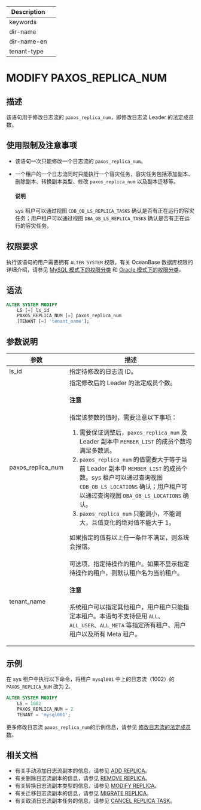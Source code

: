| Description   |                 |
|---------------|-----------------|
| keywords      |                 |
| dir-name      |                 |
| dir-name-en   |                 |
| tenant-type   |                 |

# MODIFY PAXOS_REPLICA_NUM

## 描述

该语句用于修改日志流的 `paxos_replica_num`，即修改日志流 Leader 的法定成员数。

## 使用限制及注意事项

* 该语句一次只能修改一个日志流的 `paxos_replica_num`。
* 一个租户的一个日志流同时只能执行一个容灾任务，容灾任务包括添加副本、删除副本、转换副本类型、修改 `paxos_replica_num` 以及副本迁移等。

    <main id="notice" type='explain'>
      <h4>说明</h4>
      <p>sys 租户可以通过视图 <code>CDB_OB_LS_REPLICA_TASKS</code> 确认是否有正在运行的容灾任务；用户租户可以通过视图 <code>DBA_OB_LS_REPLICA_TASKS</code> 确认是否有正在运行的容灾任务。</p>
    </main>

## 权限要求

执行该语句的用户需要拥有 `ALTER SYSTEM` 权限。有关 OceanBase 数据库权限的详细介绍，请参见 [MySQL 模式下的权限分类](../../../../../600.manage/500.security-and-permissions/300.access-control/200.user-and-permission/200.permission-of-mysql-mode/100.permission-classification-of-mysql.md) 和 [Oracle 模式下的权限分类](../../../../../600.manage/500.security-and-permissions/300.access-control/200.user-and-permission/300.permission-of-oracle-mode/000.permission-classification-of-oracle-mode.md)。

## 语法

```sql
ALTER SYSTEM MODIFY
    LS [=] ls_id
    PAXOS_REPLICA_NUM [=] paxos_replica_num
    [TENANT [=] 'tenant_name'];
```

## 参数说明

|     **参数**      |             **描述**               |
|-------------------|------------------------------------|
| ls_id             | 指定待修改的日志流 ID。|
| paxos_replica_num | 指定修改后的 Leader 的法定成员个数。<main id="notice" type='notice'><h4>注意</h4><p>指定该参数的值时，需要注意以下事项：<ol><li>需要保证调整后，<code>paxos_replica_num</code> 及 Leader 副本中 <code>MEMBER_LIST</code> 的成员个数均满足多数派。</li><li><code>paxos_replica_num</code> 的值需要大于等于当前 Leader 副本中 <code>MEMBER_LIST</code> 的成员个数。sys 租户可以通过查询视图 <code>CDB_OB_LS_LOCATIONS</code> 确认；用户租户可以通过查询视图 <code>DBA_OB_LS_LOCATIONS</code> 确认。</li><li><code>paxos_replica_num</code> 只能调小，不能调大，且值变化的绝对值不能大于 1。</li></ol>如果指定的值有以上任一条件不满足，则系统会报错。</p></main>|
| tenant_name       | 可选项，指定待操作的租户。如果不显示指定待操作的租户，则默认租户名为当前租户。<main id="notice" type='notice'><h4>注意</h4><p>系统租户可以指定其他租户，用户租户只能指定本租户。本语句不支持使用 <code>ALL</code>、<code>ALL_USER</code>、<code>ALL_META</code> 等指定所有租户、用户租户以及所有 Meta 租户。</p></main>|

## 示例

在 sys 租户中执行以下命令，将租户 `mysql001` 中上的日志流（1002）的 `PAXOS_REPLICA_NUM` 改为 2。

```sql
ALTER SYSTEM MODIFY
    LS = 1002
    PAXOS_REPLICA_NUM = 2
    TENANT = 'mysql001';
```

更多修改日志流 `paxos_replica_num`的示例信息，请参见 [修改日志流的法定成员数](../../../../../600.manage/300.replica-management/200.replica-distribution/200.locality-common-operations/800.modify-paxos-replica-number.md)。

## 相关文档

* 有关手动添加日志流副本的信息，请参见 [ADD REPLICA](110.add-replica-in-system-tenants.md)。
* 有关删除日志流副本的信息，请参见 [REMOVE REPLICA](3130.remove-replica.md)。
* 有关转换日志流副本类型的信息，请参见 [MODIFY REPLICA](1450.modify-replica.md)。
* 有关迁移日志流副本的信息，请参见 [MIGRATE REPLICA](1350.migrate-replica.md)。
* 有关取消日志流副本任务的信息，请参见 [CANCEL REPLICA TASK](1120.cancel-replica-task.md)。

